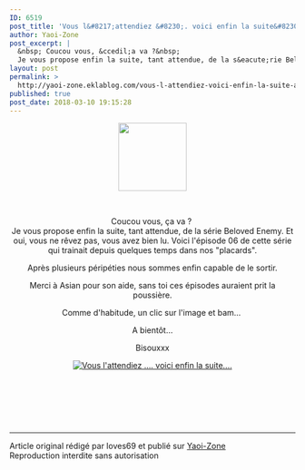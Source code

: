 ```yaml
---
ID: 6519
post_title: 'Vous l&#8217;attendiez &#8230;. voici enfin la suite&#8230;.'
author: Yaoi-Zone
post_excerpt: |
  &nbsp; Coucou vous, &ccedil;a va ?&nbsp;
  Je vous propose enfin la suite, tant attendue, de la s&eacute;rie Beloved Enemy. Et oui, vous ne r&ecirc;vez pas, vous avez bien lu. Voici l'&eacute;pisode 06 de cette s&eacute;rie qui trainait depuis quelques temps dans nos "placards". Apr&egrave;s plusieurs p&eacute;rip&eacute;ties nous sommes enfin capable...
layout: post
permalink: >
  http://yaoi-zone.eklablog.com/vous-l-attendiez-voici-enfin-la-suite-a138531446
published: true
post_date: 2018-03-10 19:15:28
---
```

<p><img style="margin-right: auto; margin-left: auto; display: block;" src="https://united-subs.dearclouds.com/wp-content/uploads/2018/05/26ecb1b72e9d746757b574d114ecaacc.jpg" width="120" height="120" alt=""/></p>
<p>&nbsp;</p>
<p style="text-align: center;">Coucou vous, &ccedil;a va ?&nbsp;<br/>Je vous propose enfin la suite, tant attendue, de la s&eacute;rie Beloved Enemy. Et oui, vous ne r&ecirc;vez pas, vous avez bien lu. Voici l'&eacute;pisode 06 de cette s&eacute;rie qui trainait depuis quelques temps dans nos "placards".</p>
<p style="text-align: center;">Apr&egrave;s plusieurs p&eacute;rip&eacute;ties nous sommes enfin capable de le sortir.</p>
<p style="text-align: center;">Merci &agrave; Asian pour son aide, sans toi ces &eacute;pisodes auraient prit la poussi&egrave;re.</p>
<p style="text-align: center;">Comme d'habitude, un clic sur l'image et bam...&nbsp;</p>
<p style="text-align: center;">A bient&ocirc;t...</p>
<p style="text-align: center;">Bisouxxx</p>
<p style="text-align: center;"><a href="http://yaoi-zone.eklablog.com/beloved-enemy-a130592190" ><img src="http://ekladata.com/woMt_2w3It_RziJUhXwkP2VL_aA@250x250.jpg" alt="Vous l'attendiez .... voici enfin la suite...."/></a></p>
<p style="text-align: center;">&nbsp;</p><br /><br /><br /><hr />Article original rédigé par loves69 et publié sur <a href="http://yaoi-zone.eklablog.com/">Yaoi-Zone</a> <br /> Reproduction interdite sans autorisation